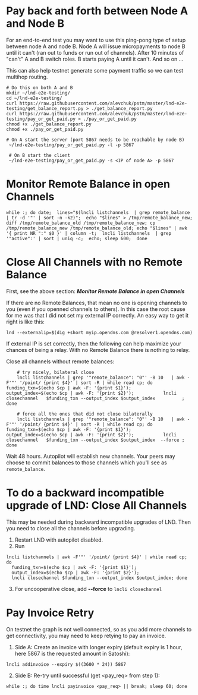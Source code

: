Pay back and forth between Node A and Node B 
=============================================

For an end-to-end test you may want to use this ping-pong type of setup between node A and node B. Node A will issue micropayments to node B until it can't (ran out to funds or run out of channels). After 10 minutes of "can't" A and B switch roles. B starts paying A until it can't. And so on ...

This can also help testnet generate some payment traffic so we can test multihop routing.

```
# Do this on both A and B
mkdir ~/lnd-e2e-testing/
cd ~/lnd-e2e-testing/
curl https://raw.githubusercontent.com/alevchuk/pstm/master/lnd-e2e-testing/get_balance_report.py > ./get_balance_report.py
curl https://raw.githubusercontent.com/alevchuk/pstm/master/lnd-e2e-testing/pay_or_get_paid.py > ./pay_or_get_paid.py
chmod +x ./get_balance_report.py
chmod +x ./pay_or_get_paid.py

# On A start the server (port 5867 needs to be reachable by node B)
 ~/lnd-e2e-testing/pay_or_get_paid.py -l -p 5867
 
 # On B start the client
 ~/lnd-e2e-testing/pay_or_get_paid.py -s <IP of node A> -p 5867
```



Monitor Remote Balance in open Channels
=======================================
```
while :; do date;  lines="$(lncli listchannels  | grep remote_balance | tr -d '"' | sort -n -k2)";  echo "$lines" > /tmp/remote_balance_new; diff /tmp/remote_balance_old /tmp/remote_balance_new; cp /tmp/remote_balance_new /tmp/remote_balance_old; echo "$lines" | awk '{ print NR ":" $0 }' | column -t;  lncli listchannels  | grep '"active":' | sort | uniq -c;  echo; sleep 600;  done
```


Close All Channels with no Remote Balance
=========================================

First, see the above section: ***Monitor Remote Balance in open Channels***

If there are no Remote Balances, that mean no one is opening channels to you (even if you openned channels to others). In this case the root cause for me was that I did not set my external IP correctly. An easy way to get it right is like this:
```
lnd --externalip=$(dig +short myip.opendns.com @resolver1.opendns.com)
```
 
If external IP is set correctly, then the following can help maximize your chances of being a relay. With no Remote Balance there is nothing to relay.

Close all channels without remote balances:
```
    # try nicely, bilateral close
    lncli listchannels | grep '"remote_balance": "0"' -B 10   | awk -F'"' '/point/ {print $4}' | sort -R | while read cp; do           funding_txn=$(echo $cp | awk -F: '{print $1}');           output_index=$(echo $cp | awk -F: '{print $2}');           lncli closechannel   $funding_txn --output_index $output_index          ;         done

    # force all the ones that did not close bilaterally
    lncli listchannels | grep '"remote_balance": "0"' -B 10   | awk -F'"' '/point/ {print $4}' | sort -R | while read cp; do           funding_txn=$(echo $cp | awk -F: '{print $1}');           output_index=$(echo $cp | awk -F: '{print $2}');           lncli closechannel   $funding_txn --output_index $output_index  --force ;         done
```

Wait 48 hours. Autopilot will establish new channels. Your peers may choose to commit balances to those channels which you'll see as `remote_balance`.


To do a backward incompatible upgrade of LND: Close All Channels
================================================================

This may be needed during backward incompatible upgrades of LND. Then you need to close all the channels before upgrading.

1. Restart LND with autopilot disabled.
2. Run
```
lncli listchannels | awk -F'"' '/point/ {print $4}' | while read cp; do 
  funding_txn=$(echo $cp | awk -F: '{print $1}');
  output_index=$(echo $cp | awk -F: '{print $2}'); 
  lncli closechannel $funding_txn --output_index $output_index; done
```
3. For uncooperative close, add **--force** to  `lncli closechannel` 

Pay Invoice Retry
=================

On testnet the graph is not well connected, so as you add more channels to get connectivity, you may need to keep retying to pay an invoice. 

1. Side A: Create an invoice with longer expiry (default expiry is 1 hour, here 5867 is the requested amount in Satoshi):
```
lncli addinvoice --expiry $((3600 * 24)) 5867
```

2. Side B: Re-try until successful (get <pay_req> from step 1):
```
while :; do time lncli payinvoice <pay_req> || break; sleep 60; done
```

